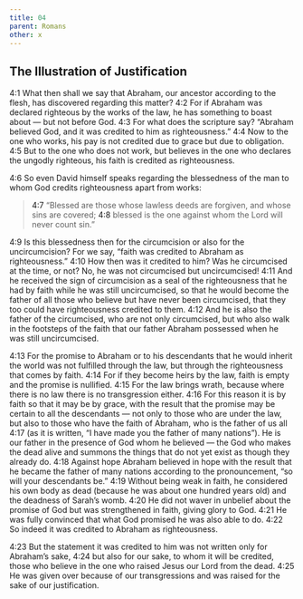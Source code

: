 ```yaml
---
title: 04
parent: Romans
other: x
---
```


## The Illustration of Justification

<a name="4:1">4:1</a> What then shall we say that Abraham, our ancestor according to the flesh, has discovered regarding this matter? <a name="4:2">4:2</a> For if Abraham was declared righteous by the works of the law, he has something to boast about — but not before God. <a name="4:3">4:3</a> For what does the scripture say? “Abraham believed God, and it was credited to him as righteousness.” <a name="4:4">4:4</a> Now to the one who works, his pay is not credited due to grace but due to obligation. <a name="4:5">4:5</a> But to the one who does not work, but believes in the one who declares the ungodly righteous, his faith is credited as righteousness.

<a name="4:6">4:6</a> So even David himself speaks regarding the blessedness of the man to whom God credits righteousness apart from works:

> <a name="4:7">4:7</a> “Blessed are those whose lawless deeds are forgiven, and whose sins are covered;
> <a name="4:8">4:8</a> blessed is the one against whom the Lord will never count sin.”

<a name="4:9">4:9</a> Is this blessedness then for the circumcision or also for the uncircumcision? For we say, “faith was credited to Abraham as righteousness.” <a name="4:10">4:10</a> How then was it credited to him? Was he circumcised at the time, or not? No, he was not circumcised but uncircumcised! <a name="4:11">4:11</a> And he received the sign of circumcision as a seal of the righteousness that he had by faith while he was still uncircumcised, so that he would become the father of all those who believe but have never been circumcised, that they too could have righteousness credited to them. <a name="4:12">4:12</a> And he is also the father of the circumcised, who are not only circumcised, but who also walk in the footsteps of the faith that our father Abraham possessed when he was still uncircumcised.

<a name="4:13">4:13</a> For the promise to Abraham or to his descendants that he would inherit the world was not fulfilled through the law, but through the righteousness that comes by faith. <a name="4:14">4:14</a> For if they become heirs by the law, faith is empty and the promise is nullified. <a name="4:15">4:15</a> For the law brings wrath, because where there is no law there is no transgression either. <a name="4:16">4:16</a> For this reason it is by faith so that it may be by grace, with the result that the promise may be certain to all the descendants — not only to those who are under the law, but also to those who have the faith of Abraham, who is the father of us all <a name="4:17">4:17</a> (as it is written, “I have made you the father of many nations”). He is our father in the presence of God whom he believed — the God who makes the dead alive and summons the things that do not yet exist as though they already do. <a name="4:18">4:18</a> Against hope Abraham believed in hope with the result that he became the father of many nations according to the pronouncement, “so will your descendants be.” <a name="4:19">4:19</a> Without being weak in faith, he considered his own body as dead (because he was about one hundred years old) and the deadness of Sarah’s womb. <a name="4:20">4:20</a> He did not waver in unbelief about the promise of God but was strengthened in faith, giving glory to God. <a name="4:21">4:21</a> He was fully convinced that what God promised he was also able to do. <a name="4:22">4:22</a> So indeed it was credited to Abraham as righteousness.

<a name="4:23">4:23</a> But the statement it was credited to him was not written only for Abraham’s sake, <a name="4:24">4:24</a> but also for our sake, to whom it will be credited, those who believe in the one who raised Jesus our Lord from the dead. <a name="4:25">4:25</a> He was given over because of our transgressions and was raised for the sake of our justification.
